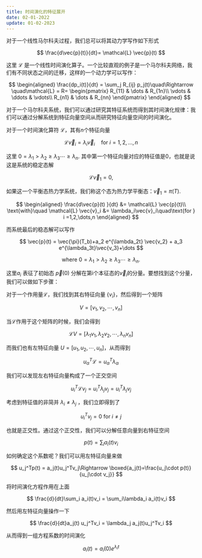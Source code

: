 ```yaml
---
title: 时间演化的特征展开
date: 02-01-2022
update: 01-02-2023
---
```


对于一个线性马尔科夫过程，我们总可以将其动力学写作如下形式

$$
\frac{d\vec{p}(t)}{dt}= \mathcal{L} \vec{p}(t)
$$

这里 $\mathcal{L}$ 是一个线性时间演化算子。一个比较直观的例子是一个马尔科夫网络，我们有不同状态之间的迁移，这样的一个动力学可以写作：

$$
\begin{aligned}
\frac{dp_i(t)}{dt} = \sum_j R_{ij} p_j(t)\quad\Rightarrow \quad\mathcal{L} = R=
\begin{pmatrix} 
    R_{11} & \dots  & R_{1n}\\
    \vdots & \ddots & \vdots\\
    R_{n1} & \dots  & R_{nn} 
    \end{pmatrix}
\end{aligned}
$$

对于一个马尔科夫系统，我们可以通过研究其特征系统而得到其时间演化规律：我们可以通过分解系统到特征向量空间从而研究特征向量空间的时间演化。

对于一个时间演化算符 $\mathcal{L}$，其有$n$个特征向量

$$
\mathcal{L} \vec{v}_i = \lambda_i\vec{v}_i\quad\text{for } i =1,2,\dots,n
$$

这里 $0=\lambda_1>\lambda_2\geq\lambda_3\cdots\geq\lambda_n$. 其中第一个特征向量对应的特征值是0，也就是说这是系统的稳定态解

$$
 \mathcal{L}\vec{v}_1 = 0,
$$

 如果这一个平衡态热力学系统，我们称这个态为热力学平衡态：$\vec{v}_1=\pi(T)$.


$$
\begin{aligned}
\frac{d\vec{p}(t) }{dt} &= \mathcal{L} \vec{p}(t)\\
\text{with}\quad \mathcal{L} \vec{v}_i &= \lambda_i\vec{v}_i\quad\text{for } i =1,2,\dots,n
\end{aligned}
$$

而系统最后的稳态解可以写作

$$
\vec{p}(t) = \vec{\pi}(T_b)+a_2 e^{\lambda_2t}  \vec{v_2} +  a_3 e^{\lambda_3t}\vec{v_3}+\dots
$$

$$
\text{where }0=\lambda_1>\lambda_2\geq\lambda_3\cdots\geq\lambda_n.
$$

这里$a_i$ 表征了初始态 $\vec{p}(0)$ 分解在第i个本征态的$\vec{v}_i$的分量。要想找到这个分量，我们可以做如下步骤：

对于一个作用量$\mathcal{L}$，我们找到其右特征向量 $\{v_i\}$，然后得到一个矩阵

$$
V=[v_1,v_2,\cdots,v_n]
$$

当$\mathcal{L}$作用于这个矩阵的时候，我们会得到

$$
\mathcal{L}V= [\lambda_1v_1,\lambda_2v_2,\cdots,\lambda_nv_n]
$$

而我们也有左特征向量 $U=[u_1,u_2,\cdots,u_n]$，从而得到

$$
u_\alpha^T\mathcal{L}=u_\alpha^T\lambda_\alpha
$$

我们可以发现左右特征向量构成了一个正交空间

$$
u_i^T\mathcal{L}v_j = u_i^T\lambda_jv_j = u_i^T\lambda_jv_j
$$

考虑到特征值的非简并 $\lambda_i\neq\lambda_j$ ，我们立即得到了

$$
u_i^Tv_j=0 \text{ for }i\neq j
$$

也就是正交性。通过这个正交性，我们可以分解任意向量到右特征空间

$$
p(t) = \sum_i a_i(t) v_i
$$

如何确定这个系数呢？我们可以用左特征向量来做

$$
u_j^Tp(t) = a_j(t)u_j^Tv_j\Rightarrow \boxed{a_j(t)=\frac{u_j\cdot p(t)}{u_j\cdot v_j}}
$$

将时间演化方程作用在上面

$$
\frac{d}{dt}\sum_i a_i(t)v_i = \sum_i\lambda_i a_i(t)v_i
$$

然后用左特征向量操作一下

$$
\frac{d}{dt}a_j(t) u_j^Tv_i = \lambda_j a_j(t)u_j^Tv_i
$$

从而得到一组方程系数的时间演化

$$
a_i(t) =a_i(0) e^{\lambda_i t}
$$

